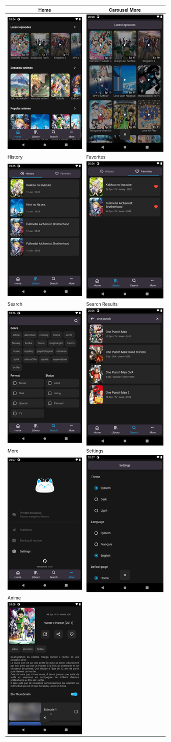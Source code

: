 
Home																| Carousel More
---																	| ---
![Home](home.png "Home")						| ![Carousel More](carousel_more.png "Carousel More")
History															| Favorites
![History](history.png "History")		| ![Favorites](favorites.png "Favorites")
Search															| Search Results
![Search](search.png "Search")			| ![Search Results](search_results.png "Search Results")
More																| Settings
![More](more.png "More")						| ![Settings](settings.png "Settings")
Anime																|
![Anime](anime.png "Anime")					|